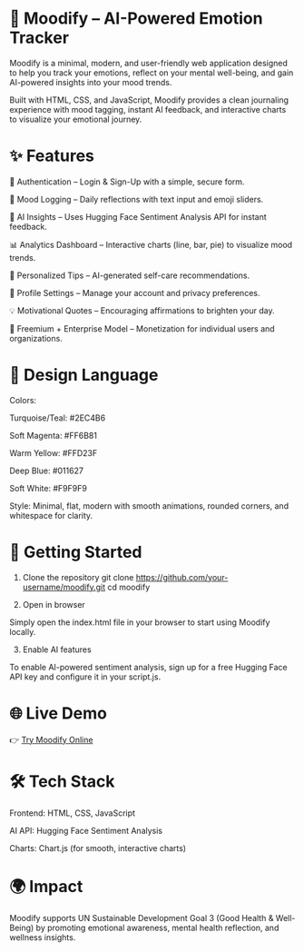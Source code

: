 # 🌈 Moodify – AI-Powered Emotion Tracker

Moodify is a minimal, modern, and user-friendly web application designed to help you track your emotions, reflect on your mental well-being, and gain AI-powered insights into your mood trends.

Built with HTML, CSS, and JavaScript, Moodify provides a clean journaling experience with mood tagging, instant AI feedback, and interactive charts to visualize your emotional journey.

# ✨ Features

🔐 Authentication – Login & Sign-Up with a simple, secure form.

📝 Mood Logging – Daily reflections with text input and emoji sliders.

🤖 AI Insights – Uses Hugging Face Sentiment Analysis API for instant feedback.

📊 Analytics Dashboard – Interactive charts (line, bar, pie) to visualize mood trends.

🌟 Personalized Tips – AI-generated self-care recommendations.

👤 Profile Settings – Manage your account and privacy preferences.

💡 Motivational Quotes – Encouraging affirmations to brighten your day.

💼 Freemium + Enterprise Model – Monetization for individual users and organizations.

# 🎨 Design Language

Colors:

Turquoise/Teal: #2EC4B6

Soft Magenta: #FF6B81

Warm Yellow: #FFD23F

Deep Blue: #011627

Soft White: #F9F9F9

Style: Minimal, flat, modern with smooth animations, rounded corners, and whitespace for clarity.

# 🚀 Getting Started
1. Clone the repository
git clone https://github.com/your-username/moodify.git
cd moodify

2. Open in browser

Simply open the index.html file in your browser to start using Moodify locally.

3. Enable AI features

To enable AI-powered sentiment analysis, sign up for a free Hugging Face API key
 and configure it in your script.js.

# 🌐 Live Demo

👉 [Try Moodify Online](https://brianmbura.github.io/moodify/)

# 🛠 Tech Stack

Frontend: HTML, CSS, JavaScript

AI API: Hugging Face Sentiment Analysis

Charts: Chart.js (for smooth, interactive charts)

# 🌍 Impact

Moodify supports UN Sustainable Development Goal 3 (Good Health & Well-Being) by promoting emotional awareness, mental health reflection, and wellness insights.
